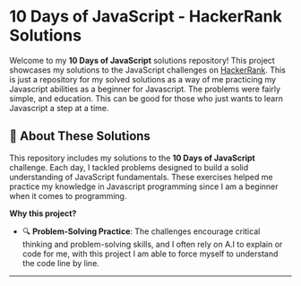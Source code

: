 # 10 Days of JavaScript - HackerRank Solutions


Welcome to my **10 Days of JavaScript** solutions repository! This project showcases my solutions to the JavaScript challenges on [HackerRank](https://www.hackerrank.com/domains/tutorials/10-days-of-javascript). This is just a repository for my solved solutions as a way of me practicing my Javascript abilities as a beginner for Javascript. The problems were fairly simple, and education. This can be good for those who just wants to learn Javascript a step at a time.


## 🌟 About These Solutions

This repository includes my solutions to the **10 Days of JavaScript** challenge. Each day, I tackled problems designed to build a solid understanding of JavaScript fundamentals. These exercises helped me practice my knowledge in Javascript programming since I am a beginner when it comes to programming.

**Why this project?**
- 🔍 **Problem-Solving Practice**: The challenges encourage critical thinking and problem-solving skills, and I often rely on A.I to explain or code for me, with this project I am able to force myself to understand the code line by line.

---


